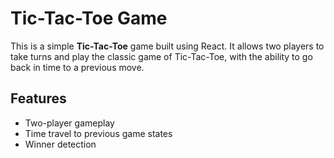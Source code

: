 # Tic-Tac-Toe Game

This is a simple **Tic-Tac-Toe** game built using React. It allows two players to take turns and play the classic game of Tic-Tac-Toe, with the ability to go back in time to a previous move.

## Features
- Two-player gameplay
- Time travel to previous game states
- Winner detection